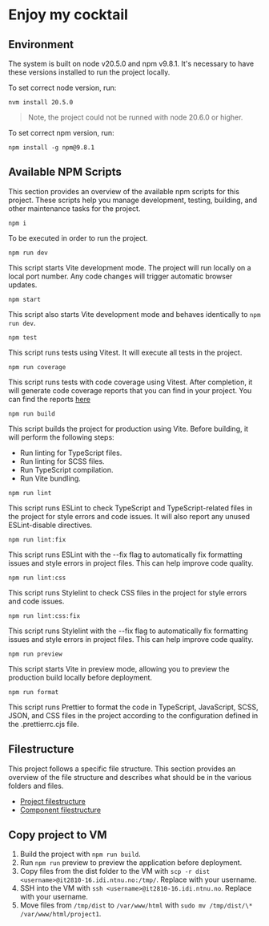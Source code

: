 # Enjoy my cocktail

## Environment

The system is built on node v20.5.0 and npm v9.8.1. It's necessary to have these versions installed to run the project locally.

To set correct node version, run:

```cli
nvm install 20.5.0
```

> Note, the project could not be runned with node 20.6.0 or higher.

To set correct npm version, run:

```cli
npm install -g npm@9.8.1
```

## Available NPM Scripts

This section provides an overview of the available npm scripts for this project. These scripts help you manage development, testing, building, and other maintenance tasks for the project.

```
npm i
```

To be executed in order to run the project.

```
npm run dev
```

This script starts Vite development mode. The project will run locally on a local port number. Any code changes will trigger automatic browser updates.

```
npm start
```

This script also starts Vite development mode and behaves identically to `npm run dev`.

```cli
npm test
```

This script runs tests using Vitest. It will execute all tests in the project.

```cli
npm run coverage
```

This script runs tests with code coverage using Vitest. After completion, it will generate code coverage reports that you can find in your project. You can find the reports [here](./coverage/index.html)

```
npm run build
```

This script builds the project for production using Vite. Before building, it will perform the following steps:

- Run linting for TypeScript files.
- Run linting for SCSS files.
- Run TypeScript compilation.
- Run Vite bundling.

```cli
npm run lint
```

This script runs ESLint to check TypeScript and TypeScript-related files in the project for style errors and code issues. It will also report any unused ESLint-disable directives.

```cli
npm run lint:fix
```

This script runs ESLint with the --fix flag to automatically fix formatting issues and style errors in project files. This can help improve code quality.

```cli
npm run lint:css
```

This script runs Stylelint to check CSS files in the project for style errors and code issues.

```cli
npm run lint:css:fix
```

This script runs Stylelint with the --fix flag to automatically fix formatting issues and style errors in project files. This can help improve code quality.

```cli
npm run preview
```

This script starts Vite in preview mode, allowing you to preview the production build locally before deployment.

```cli
npm run format
```

This script runs Prettier to format the code in TypeScript, JavaScript, SCSS, JSON, and CSS files in the project according to the configuration defined in the .prettierrc.cjs file.

## Filestructure

This project follows a specific file structure. This section provides an overview of the file structure and describes what should be in the various folders and files.

- [Project filestructure](./docs/filestructure-project.md)
- [Component filestructure](./docs/filestructure-component.md)

## Copy project to VM

1. Build the project with `npm run build`.
2. Run `npm run` preview to preview the application before deployment.
3. Copy files from the dist folder to the VM with `scp -r dist <username>@it2810-16.idi.ntnu.no:/tmp/`. Replace <username> with your username.
4. SSH into the VM with `ssh <username>@it2810-16.idi.ntnu.no`. Replace <username> with your username.
5. Move files from `/tmp/dist` to `/var/www/html` with `sudo mv /tmp/dist/\* /var/www/html/project1`.
